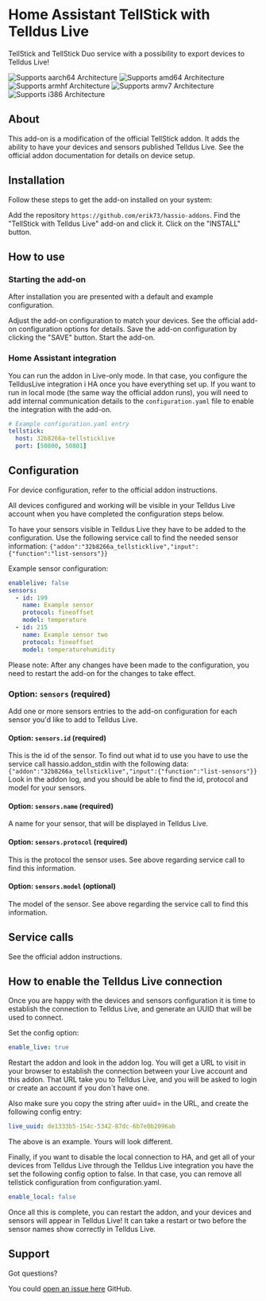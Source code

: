 # Home Assistant TellStick with Telldus Live

TellStick and TellStick Duo service with a possibility to export devices
to Telldus Live!

![Supports aarch64 Architecture][aarch64-shield] ![Supports amd64 Architecture][amd64-shield]
![Supports armhf Architecture][armhf-shield] ![Supports armv7 Architecture][armv7-shield]
![Supports i386 Architecture][i386-shield]

## About

This add-on is a modification of the official TellStick addon.
It adds the ability to have your devices and sensors published Telldus Live.
See the official addon documentation for details on device setup.

## Installation

Follow these steps to get the add-on installed on your system:

Add the repository `https://github.com/erik73/hassio-addons`.
Find the "TellStick with Telldus Live" add-on and click it.
Click on the "INSTALL" button.

## How to use

### Starting the add-on

After installation you are presented with a default and example configuration.

Adjust the add-on configuration to match your devices. See the official add-on
configuration options for details.
Save the add-on configuration by clicking the "SAVE" button.
Start the add-on.

### Home Assistant integration

You can run the addon in Live-only mode. In that case, you configure the TelldusLive
integration i HA once you have everything set up.
If you want to run in local mode (the same way the official addon runs), you will
need to add internal communication details to the `configuration.yaml`
file to enable the integration with the add-on.

```yaml
# Example configuration.yaml entry
tellstick:
  host: 32b8266a-tellsticklive
  port: [50800, 50801]
```

## Configuration

For device configuration, refer to the official addon instructions.

All devices configured and working will be visible in your Telldus Live account when
you have completed the configuration steps below.

To have your sensors visible in Telldus Live they have to be added to the configuration.
Use the following service call to find the needed sensor information:
`{"addon":"32b8266a_tellsticklive","input":{"function":"list-sensors"}}`

Example sensor configuration:

```yaml
enablelive: false
sensors:
  - id: 199
    name: Example sensor
    protocol: fineoffset
    model: temperature
  - id: 215
    name: Example sensor two
    protocol: fineoffset
    model: temperaturehumidity
```

Please note: After any changes have been made to the configuration,
you need to restart the add-on for the changes to take effect.

### Option: `sensors` (required)

Add one or more sensors entries to the add-on configuration for each
sensor you'd like to add to Telldus Live.

#### Option: `sensors.id` (required)

This is the id of the sensor. To find out what id to use you have to use the
service call hassio.addon_stdin with the following data:
`{"addon":"32b8266a_tellsticklive","input":{"function":"list-sensors"}}`
Look in the addon log, and you should be able to find the id, protocol and model
for your sensors.

#### Option: `sensors.name` (required)

A name for your sensor, that will be displayed in Telldus Live.

#### Option: `sensors.protocol` (required)

This is the protocol the sensor uses. See above regarding service call to find
this information.

#### Option: `sensors.model` (optional)

The model of the sensor. See above regarding the service call to find this information.

## Service calls

See the official addon instructions.

## How to enable the Telldus Live connection

Once you are happy with the devices and sensors configuration it is time to establish
the connection to Telldus Live, and generate an UUID that will be used to connect.

Set the config option:

```yaml
enable_live: true
```

Restart the addon and look in the addon log.
You will get a URL to visit in your browser to establish the connection
between your Live account and this addon.
That URL take you to Telldus Live, and you will be asked to login or create an account
if you don´t have one.

Also make sure you copy the string after uuid= in the URL, and create the following
config entry:

```yaml
live_uuid: de1333b5-154c-5342-87dc-6b7e0b2096ab
```

The above is an example. Yours will look different.

Finally, if you want to disable the local connection to HA, and get all of
your devices from Telldus Live through the Telldus Live integration
you have the set the following config option to false. In that case, you
can remove all tellstick configuration from configuration.yaml.

```yaml
enable_local: false
```

Once all this is complete, you can restart the addon, and your devices and
sensors will appear in Telldus Live!
It can take a restart or two before the sensor names show correctly in
Telldus Live.

## Support

Got questions?

You could [open an issue here][issue] GitHub.

[aarch64-shield]: https://img.shields.io/badge/aarch64-yes-green.svg
[amd64-shield]: https://img.shields.io/badge/amd64-yes-green.svg
[armhf-shield]: https://img.shields.io/badge/armhf-yes-green.svg
[armv7-shield]: https://img.shields.io/badge/armv7-yes-green.svg
[conf]: http://developer.telldus.com/wiki/TellStick_conf
[i386-shield]: https://img.shields.io/badge/i386-yes-green.svg
[issue]: https://github.com/erik73/addon-tellsticklive/issues
[protocol-list]: http://developer.telldus.com/wiki/TellStick_conf
[repository]: https://github.com/erik73/hassio-addons
